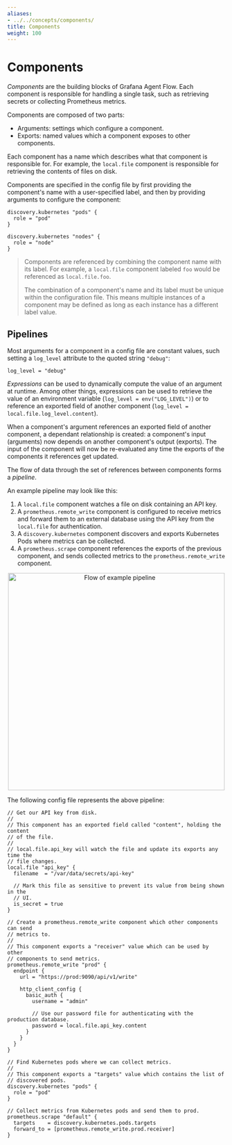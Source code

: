 ```yaml
---
aliases:
- ../../concepts/components/
title: Components
weight: 100
---
```


# Components

_Components_ are the building blocks of Grafana Agent Flow. Each component is
responsible for handling a single task, such as retrieving secrets or
collecting Prometheus metrics.

Components are composed of two parts:

* Arguments: settings which configure a component.
* Exports: named values which a component exposes to other components.

Each component has a name which describes what that component is responsible
for. For example, the `local.file` component is responsible for retrieving the
contents of files on disk.

Components are specified in the config file by first providing the component's
name with a user-specified label, and then by providing arguments to configure
the component:

```
discovery.kubernetes "pods" {
  role = "pod"
}

discovery.kubernetes "nodes" {
  role = "node"
}
```

> Components are referenced by combining the component name with its label. For
> example, a `local.file` component labeled `foo` would be referenced as
> `local.file.foo`.
>
> The combination of a component's name and its label must be unique within the
> configuration file. This means multiple instances of a component may be
> defined as long as each instance has a different label value.

## Pipelines

Most arguments for a component in a config file are constant values, such
setting a `log_level` attribute to the quoted string `"debug"`:

```river
log_level = "debug"
```

_Expressions_ can be used to dynamically compute the value of an argument at
runtime. Among other things, expressions can be used to retrieve the value of
an environment variable (`log_level = env("LOG_LEVEL")`) or to reference an
exported field of another component (`log_level = local.file.log_level.content`).

When a component's argument references an exported field of another component,
a dependant relationship is created: a component's input (arguments) now
depends on another component's output (exports). The input of the component
will now be re-evaluated any time the exports of the components it references
get updated.

The flow of data through the set of references between components forms a
_pipeline_.

An example pipeline may look like this:

1. A `local.file` component watches a file on disk containing an API key.
2. A `prometheus.remote_write` component is configured to receive metrics and
   forward them to an external database using the API key from the `local.file`
   for authentication.
3. A `discovery.kubernetes` component discovers and exports Kubernetes Pods
   where metrics can be collected.
4. A `prometheus.scrape` component references the exports of the previous
   component, and sends collected metrics to the `prometheus.remote_write`
   component.

<p align="center">
<img src="../../../assets/concepts_example_pipeline.svg" alt="Flow of example pipeline" width="500" />
</p>

The following config file represents the above pipeline:

```river
// Get our API key from disk.
//
// This component has an exported field called "content", holding the content
// of the file.
//
// local.file.api_key will watch the file and update its exports any time the
// file changes.
local.file "api_key" {
  filename  = "/var/data/secrets/api-key"

  // Mark this file as sensitive to prevent its value from being shown in the
  // UI.
  is_secret = true
}

// Create a prometheus.remote_write component which other components can send
// metrics to.
//
// This component exports a "receiver" value which can be used by other
// components to send metrics.
prometheus.remote_write "prod" {
  endpoint {
    url = "https://prod:9090/api/v1/write"

    http_client_config {
      basic_auth {
        username = "admin"

        // Use our password file for authenticating with the production database.
        password = local.file.api_key.content
      }
    }
  }
}

// Find Kubernetes pods where we can collect metrics.
//
// This component exports a "targets" value which contains the list of
// discovered pods.
discovery.kubernetes "pods" {
  role = "pod"
}

// Collect metrics from Kubernetes pods and send them to prod.
prometheus.scrape "default" {
  targets    = discovery.kubernetes.pods.targets
  forward_to = [prometheus.remote_write.prod.receiver]
}
```
